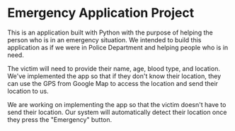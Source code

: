 # Emergency Application Project
This is an application built with Python with the purpose of helping the person who is in an emergency situation.
We intended to build this application as if we were in Police Department and helping people who is in need.

The victim will need to provide their name, age, blood type, and location.
We've implemented the app so that if they don't know their location, they can use the GPS from Google Map to access the location and send their location to us.

We are working on implementing the app so that the victim doesn't have to send their location. Our system will automatically detect their location once they press the "Emergency" button.
